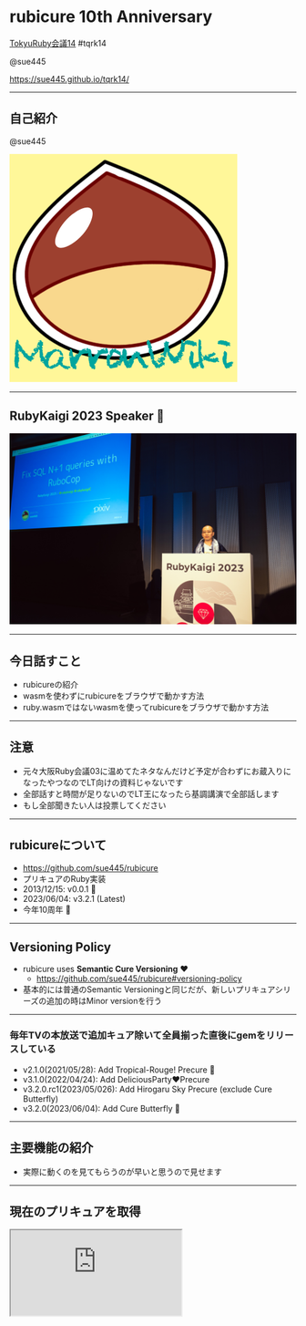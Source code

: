# rubicure 10th Anniversary
[TokyuRuby会議14](https://tokyurubykaigi.github.io/tokyu14/) #tqrk14

@sue445

https://sue445.github.io/tqrk14/

---
## 自己紹介
@sue445

![sue445](img/sue445.png)

---
## RubyKaigi 2023 Speaker 💎
![rubykaigi2023](img/rubykaigi2023.jpg)

---
## 今日話すこと
* rubicureの紹介
* wasmを使わずにrubicureをブラウザで動かす方法
* ruby.wasmではないwasmを使ってrubicureをブラウザで動かす方法

---
## 注意
* 元々大阪Ruby会議03に温めてたネタなんだけど予定が合わずにお蔵入りになったやつなのでLT向けの資料じゃないです
* 全部話すと時間が足りないのでLT王になったら基調講演で全部話します
* もし全部聞きたい人は投票してください

---
## rubicureについて
* https://github.com/sue445/rubicure
* プリキュアのRuby実装
* 2013/12/15: v0.0.1 🎂
* 2023/06/04: v3.2.1 (Latest)
* 今年10周年 🎉

---
## Versioning Policy
* rubicure uses **Semantic Cure Versioning** ❤️
  * https://github.com/sue445/rubicure#versioning-policy
* 基本的には普通のSemantic Versioningと同じだが、新しいプリキュアシリーズの追加の時はMinor versionを行う

---
### 毎年TVの本放送で追加キュア除いて全員揃った直後にgemをリリースしている
* v2.1.0(2021/05/28): Add Tropical-Rouge! Precure 🌊
* v3.1.0(2022/04/24): Add DeliciousParty❤️Precure
* v3.2.0.rc1(2023/05/026): Add Hirogaru Sky Precure (exclude Cure Butterfly)
* v3.2.0(2023/06/04): Add Cure Butterfly 🦋

---
## 主要機能の紹介
* 実際に動くのを見てもらうのが早いと思うので見せます

---
## 現在のプリキュアを取得
<iframe class="playground" src="https://rubicure-playground-lczknh2o4a-an.a.run.app/play?readonly=false&editor_height=8em&font_size=24&input=Precure.now" />

---
## プリキュアのシリーズを取得
<iframe class="playground" src="https://rubicure-playground-lczknh2o4a-an.a.run.app/play?readonly=false&editor_height=8em&font_size=24&input=Precure.hirogaru_sky.title" />

---
## プリキュアがオンエア中か取得
<iframe class="playground" src="https://rubicure-playground-lczknh2o4a-an.a.run.app/play?readonly=false&editor_height=8em&font_size=24&input=Precure.hirogaru_sky.on_air%3F(%222023-07-29%22)" />

---
## プリキュアのシリーズに所属してるメンバーを取得
<iframe class="playground" src="https://rubicure-playground-lczknh2o4a-an.a.run.app/play?&readonly=false&editor_height=8em&font_size=24&input=Precure.hirogaru_sky.members.map(%26%3Ahuman_name)%0APrecure.hirogaru_sky.members.count%0A" />

---
## 特定のプリキュアを取得
<iframe class="playground" src="https://rubicure-playground-lczknh2o4a-an.a.run.app/play?readonly=false&editor_height=8em&font_size=24&input=Cure.sky.human_name%0ACure.sky.precure_name%0ACure.sky.birthday%0A" />

---
## ヒーローの出番です！
<iframe class="playground" src="https://rubicure-playground-lczknh2o4a-an.a.run.app/play?readonly=false&editor_height=8em&font_size=24&input=Cure.sky.name%0ACure.sky.transform!%0ACure.sky.name%0ACure.sky.attack!%0A" />

---
## トロプリは毎話名乗りがランダムなので再現
<iframe class="playground" src="https://rubicure-playground-lczknh2o4a-an.a.run.app/play?readonly=false&editor_height=8em&font_size=24&input=Cure.summer.transform!%0A" />

---
## レインボーパフュームいくニャン！
<iframe class="playground" src="https://rubicure-playground-lczknh2o4a-an.a.run.app/play?readonly=false&editor_height=8em&font_size=24&input=Cure.cosmo.transform!(%3Arainbow_perfume)" />

---
## フルネーム(キュアプリンセス)
<iframe class="playground" src="https://rubicure-playground-lczknh2o4a-an.a.run.app/play?readonly=false&editor_height=8em&font_size=24&input=Cure.princess.human_name%0ACure.princess.full_name%0A" />

---
## フルネーム(キュアスカーレット)
<iframe class="playground" src="https://rubicure-playground-lczknh2o4a-an.a.run.app/play?readonly=false&editor_height=8em&font_size=24&input=Cure.scarlet.human_name%0ACure.scarlet.full_name" />

---
## 全プリキュア（キュアエコー含む）
<iframe class="playground" src="https://rubicure-playground-lczknh2o4a-an.a.run.app/play?readonly=false&editor_height=8em&font_size=24&input=Precure.all_members.count%0A" />

---
## プリキュアオールスターズ（映画のやつ）
<iframe class="playground" src="https://rubicure-playground-lczknh2o4a-an.a.run.app/play?readonly=false&editor_height=8em&font_size=24&input=Precure.all_stars.count%0APrecure.all_stars(%222013-10-26%22).count%0APrecure.all_stars(%3Adx).count%0APrecure.all_stars(%3Adx2).count%0APrecure.all_stars(%3Adx3).count%0APrecure.all_stars(%3Anew_stage).count%0APrecure.all_stars(%3Anew_stage2).count%0APrecure.all_stars(%3Anew_stage3).count%0APrecure.all_stars(%3Aspring_carnival).count%0APrecure.all_stars(%3Asing_together_miracle_magic).count%0APrecure.all_stars(%3Amemories).count%0A" />

---
## オールスターズがつかない映画
<iframe class="playground" src="https://rubicure-playground-lczknh2o4a-an.a.run.app/play?readonly=false&editor_height=8em&font_size=24&input=Precure.dream_stars.map(%26%3Aprecure_name)%0APrecure.super_stars.map(%26%3Aprecure_name)%0APrecure.miracle_universe.map(%26%3Aprecure_name)%0APrecure.miracle_leap.map(%26%3Aprecure_name)%0A" />

---
## ピカリンじゃんけん
<iframe class="playground" src="https://rubicure-playground-lczknh2o4a-an.a.run.app/play?readonly=false&editor_height=8em&font_size=24&input=Cure.peace.pikarin_janken%3B%20nil" />

---
## Not operator（悪落ち）
<iframe class="playground" src="https://rubicure-playground-lczknh2o4a-an.a.run.app/play?readonly=false&editor_height=8em&font_size=24&input=Cure.passion.name%0A!Cure.passion%0ACure.passion.name%0A" />

---
## Not operator（悪落ち）
<iframe class="playground" src="https://rubicure-playground-lczknh2o4a-an.a.run.app/play?readonly=false&editor_height=8em&font_size=24&input=Cure.beat.name%0A!Cure.beat%0ACure.beat.name%0A" />

---
## Not operator（悪落ち）
<iframe class="playground" src="https://rubicure-playground-lczknh2o4a-an.a.run.app/play?readonly=false&editor_height=8em&font_size=24&input=Cure.scarlet.name%0A!Cure.scarlet%0ACure.scarlet.name%0A" />

---
## Not operator（悪落ち）
<iframe class="playground" src="https://rubicure-playground-lczknh2o4a-an.a.run.app/play?readonly=false&editor_height=8em&font_size=24&input=Cure.finale.name%0A!Cure.finale%0ACure.finale.name%0A" />

---
## Color methods
<iframe class="playground" src="https://rubicure-playground-lczknh2o4a-an.a.run.app/play?readonly=false&editor_height=8em&font_size=24&input=Rubicure%3A%3AGirl.colors%0APrecure.all_members.select(%26%3Apink%3F).map(%26%3Aprecure_name)%0APrecure.all_members.count(%26%3Apink%3F)" />

---
## Birthday methods
<iframe class="playground" src="https://rubicure-playground-lczknh2o4a-an.a.run.app/play?readonly=false&editor_height=8em&font_size=24&input=Precure.all_members.select(%26%3Ahave_birthday%3F).count%0APrecure.all_members.select(%26%3Ahave_birthday%3F).sort_by%20%7B%20%7Cgirl%7C%20Date.parse(girl.birthday)%20%7D.map%7B%20%7Cgirl%7C%20%5Bgirl.birthday%2C%20girl.human_name%5D%20%20%7D%0A" />

---
## 平成プリキュア vs 令和プリキュア
<iframe class="playground" src="https://rubicure-playground-lczknh2o4a-an.a.run.app/play?readonly=false&editor_height=8em&font_size=24&input=Cure.star.heisei%3F%0ACure.cosmo.reiwa%3F%0APrecure.all_members.count(%26%3Aheisei%3F)%0APrecure.all_members.count(%26%3Areiwa%3F)" />
